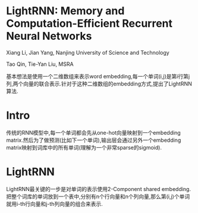 # LightRNN: Memory and Computation-Efficient Recurrent Neural Networks

Xiang Li, Jian Yang, Nanjing University of Science and Technology

Tao Qin, Tie-Yan Liu, MSRA

基本想法是使用一个二维数组来表示word embedding,每一个单词(i,j)是第i行第j列,两个向量的联合表示.针对于这种二维数组的embedding方式,提出了LightRNN算法.

# Intro

传统的RNN模型中,每一个单词都会先从one-hot向量映射到一个embedding matrix.然后为了做预测(比如下一个单词),输出层会通过另外一个embedding matrix映射到词库中的所有单词(理解为一个非常sparse的sigmoid).

# LightRNN

LightRNN最关键的一步是对单词的表示使用2-Component shared embedding.把整个词库的单词放到一个表中,分别有n个行向量和n个列向量,那么第(i,j)个单词就用i-th行向量和j-th列向量的组合来表示.